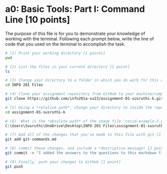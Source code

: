 # a0: Basic Tools: Part I: Command Line [10 points]

The purpose of this file is for you to demonstrate your knowledge of working with the terminal. Following each prompt below, write the line of code that you used on the terminal to accomplish the task.

```bash
# (1) Print your working directory [1 points]
pwd

# (2) List the files in your current directory [1 point]
ls

# (3) Change your directory to a folder in which you do work for this class (if you haven't created such a folder, please do so now — perhaps titled "INFO201") [1 point]
cd INFO 201 Files

# (4) Clone your assignment repository from GitHub to your machine/computer [1 point]
git clone https://github.com/info201a-su23/assignment-01-susruthi-k.git

# (5) Using a *relative path*, change your directory to inside the repository you just cloned [1 point]
cd assignment-01-susruthi-k

# (6)  What is the *absolute path* of the image file "covid-example-2.png"? (You can answer the absolute path on your own computer, or the absolute path only within the GitHub repository) [1 points]
C:\Users\Susruthi\OneDrive\Desktop\INFO 201 Files\assignment-01-susruthi-k\images\Covid-19-Visualizations\covid-example-2.png

# (7) Add all of the changes that you've made to this file with git [1 point]
git add git-commands.md

# (8) Commit these changes, and include a *descriptive message* [2 points]
git commit -m "I added the answers to the questions to this markdown file"

# (9) Finally, push your changes to GitHub [1 point]
git push

```
